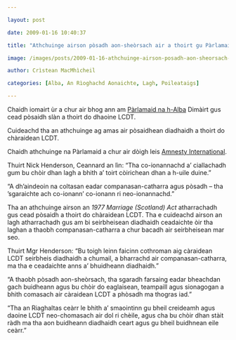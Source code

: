 ```yaml
---

layout: post

date: 2009-01-16 10:40:37

title: "Athchuinge airson pòsadh aon-sheòrsach air a thoirt gu Pàrlamaid na h-Alba"

image: /images/posts/2009-01-16-athchuinge-airson-posadh-aon-sheorsach-air-a-thoirt-gu-parlamaid-na-h-alba.webp

author: Crìstean MacMhìcheil

categories: [Alba, An Rìoghachd Aonaichte, Lagh, Poileataigs]

---
```


Chaidh iomairt ùr a chur air bhog ann am [Pàrlamaid na h-Alba](http://www.scottish.parliament.uk/vli/language/gaelic/index.htm "Làrach-lìn aig Pàrlamaid na h-Alba") Dimàirt gus cead pòsaidh slàn a thoirt do dhaoine LCDT.

Cuideachd tha an athchuinge ag amas air pòsaidhean diadhaidh a thoirt do chàraidean LCDT.

Chaidh athchuinge na Pàrlamaid a chur air dòigh leis [Amnesty International](http://www.amnesty.org.uk/lgbt/ "Làrach-lìn aig an Lìon LGBT").

Thuirt Nick Henderson, Ceannard an lìn: “Tha co-ionannachd a’ ciallachadh gum bu chòir dhan lagh a bhith a’ toirt còirichean dhan a h-uile duine.”

“A dh’aindeoin na coltasan eadar companasan-catharra agus pòsadh – tha ’sgaraichte ach co-ionann’ co-ionann ri neo-ionannachd.”

Tha an athchuinge airson an *1977 Marriage (Scotland) Act* atharrachadh gus cead pòsaidh a thoirt do chàraidean LCDT. Tha e cuideachd airson an lagh atharrachadh gus am bi seirbheisean diadhaidh ceadaichte òir tha laghan a thaobh companasan-catharra a chur bacadh air seirbheisean mar seo.

Thuirt Mgr Henderson: “Bu toigh leinn faicinn cothroman aig càraidean LCDT seirbheis diadhaidh a chumail, a bharrachd air companasan-catharra, ma tha e ceadaichte anns a’ bhuidheann diadhaidh.”

“A thaobh pòsadh aon-sheòrsach, tha sgaradh farsaing eadar bheachdan gach buidheann agus bu chòir do eaglaisean, teampaill agus sionagogan a bhith comasach air càraidean LCDT a phòsadh ma thogras iad.”

“Tha an Riaghaltas ceàrr le bhith a’ smaointinn gu bheil creideamh agus daoine LCDT neo-chomasach air dol ri chèile, agus cha bu chòir dhan stàit ràdh ma tha aon buidheann diadhaidh ceart agus gu bheil buidhnean eile ceàrr.”

